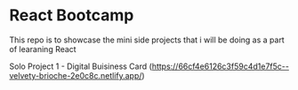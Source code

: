 # React Bootcamp
This repo is to showcase the mini side projects that i will be doing as a part of learaning React

Solo Project 1 - Digital Buisiness Card (https://66cf4e6126c3f59c4d1e7f5c--velvety-brioche-2e0c8c.netlify.app/)
